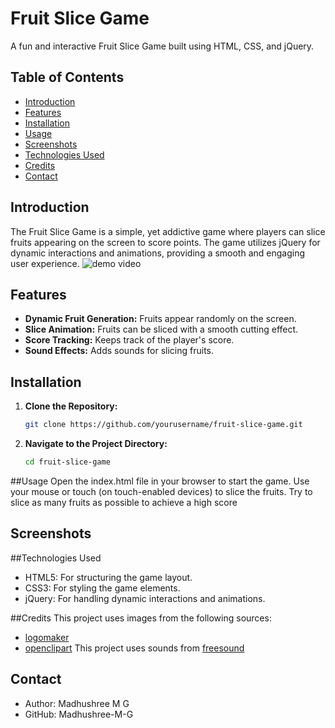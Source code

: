 # Fruit Slice Game

A fun and interactive Fruit Slice Game built using HTML, CSS, and jQuery.

## Table of Contents
- [Introduction](#introduction)
- [Features](#features)
- [Installation](#installation)
- [Usage](#usage)
- [Screenshots](#screenshots)
- [Technologies Used](#technologies-used)
- [Credits](#credits)
- [Contact](#contact)

## Introduction
The Fruit Slice Game is a simple, yet addictive game where players can slice fruits appearing on the screen to score points. The game utilizes jQuery for dynamic interactions and animations, providing a smooth and engaging user experience.
![demo video](https://github.com/user-attachments/assets/106dec03-4639-4b21-8b7b-09e7598b9288)

## Features
- **Dynamic Fruit Generation:** Fruits appear randomly on the screen.
- **Slice Animation:** Fruits can be sliced with a smooth cutting effect.
- **Score Tracking:** Keeps track of the player's score.
- **Sound Effects:** Adds sounds for slicing fruits.

## Installation
1. **Clone the Repository:**
   ```sh
   git clone https://github.com/yourusername/fruit-slice-game.git
2. **Navigate to the Project Directory:**
   ```sh
   cd fruit-slice-game
##Usage
   Open the index.html file in your browser to start the game.
   Use your mouse or touch (on touch-enabled devices) to slice the fruits.
   Try to slice as many fruits as possible to achieve a high score

## Screenshots

##Technologies Used
* HTML5: For structuring the game layout.
* CSS3: For styling the game elements.
* jQuery: For handling dynamic interactions and animations.

##Credits
This project uses images from the following sources:
* [logomaker](logomakr.com)
* [openclipart](openclipart.org)
This project uses sounds from [freesound](freesound.org)

## Contact
* Author: Madhushree M G
* GitHub: Madhushree-M-G

